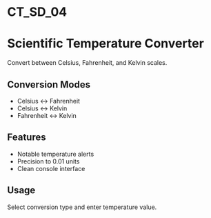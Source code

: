 # CT_SD_04
# Scientific Temperature Converter

Convert between Celsius, Fahrenheit, and Kelvin scales.

## Conversion Modes
- Celsius ↔ Fahrenheit
- Celsius ↔ Kelvin
- Fahrenheit ↔ Kelvin

## Features
- Notable temperature alerts
- Precision to 0.01 units
- Clean console interface

## Usage
Select conversion type and enter temperature value.
